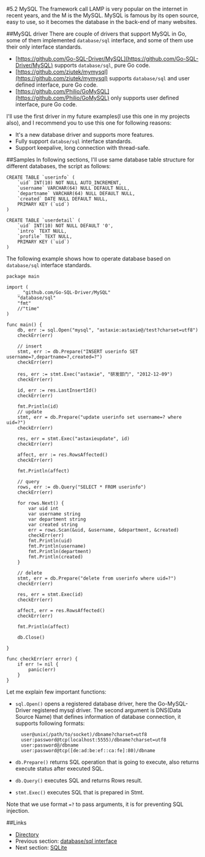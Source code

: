 #5.2 MySQL
The framework call LAMP is very popular on the internet in recent years, and the M is the MySQL. MySQL is famous by its open source, easy to use, so it becomes the database in the back-end of many websites.

##MySQL driver
There are couple of drivers that support MySQL in Go, some of them implemented `database/sql` interface, and some of them use their only interface standards.

- [https://github.com/Go-SQL-Driver/MySQL](https://github.com/Go-SQL-Driver/MySQL) supports `database/sql`, pure Go code.
- [https://github.com/ziutek/mymysql](https://github.com/ziutek/mymysql) supports `database/sql` and user defined interface, pure Go code.
- [https://github.com/Philio/GoMySQL](https://github.com/Philio/GoMySQL) only supports user defined interface, pure Go code.

I'll use the first driver in my future examples(I use this one in my projects also), and I recommend you to use this one for following reasons:

- It's a new database driver and supports more features.
- Fully support `databse/sql` interface standards.
- Support keepalive, long connection with thread-safe.

##Samples
In following sections, I'll use same database table structure for different databases, the script as follows:

	CREATE TABLE `userinfo` (
	    `uid` INT(10) NOT NULL AUTO_INCREMENT,
	    `username` VARCHAR(64) NULL DEFAULT NULL,
	    `departname` VARCHAR(64) NULL DEFAULT NULL,
	    `created` DATE NULL DEFAULT NULL,
	    PRIMARY KEY (`uid`)
	)
	
	CREATE TABLE `userdetail` (
	    `uid` INT(10) NOT NULL DEFAULT '0',
	    `intro` TEXT NULL,
	    `profile` TEXT NULL,
	    PRIMARY KEY (`uid`)
	)

The following example shows how to operate database based on `database/sql` interface standards.

	package main
	
	import (
	    _ "github.com/Go-SQL-Driver/MySQL"
	    "database/sql"
	    "fmt"
	    //"time"
	)
	
	func main() {
	    db, err := sql.Open("mysql", "astaxie:astaxie@/test?charset=utf8")
	    checkErr(err)
	
	    // insert
	    stmt, err := db.Prepare("INSERT userinfo SET username=?,departname=?,created=?")
	    checkErr(err)
	
	    res, err := stmt.Exec("astaxie", "研发部门", "2012-12-09")
	    checkErr(err)
	
	    id, err := res.LastInsertId()
	    checkErr(err)
	
	    fmt.Println(id)
	    // update
	    stmt, err = db.Prepare("update userinfo set username=? where uid=?")
	    checkErr(err)
	
	    res, err = stmt.Exec("astaxieupdate", id)
	    checkErr(err)
	
	    affect, err := res.RowsAffected()
	    checkErr(err)
	
	    fmt.Println(affect)
	
	    // query
	    rows, err := db.Query("SELECT * FROM userinfo")
	    checkErr(err)
	
	    for rows.Next() {
	        var uid int
	        var username string
	        var department string
	        var created string
	        err = rows.Scan(&uid, &username, &department, &created)
	        checkErr(err)
	        fmt.Println(uid)
	        fmt.Println(username)
	        fmt.Println(department)
	        fmt.Println(created)
	    }
	
	    // delete
	    stmt, err = db.Prepare("delete from userinfo where uid=?")
	    checkErr(err)
	
	    res, err = stmt.Exec(id)
	    checkErr(err)
	
	    affect, err = res.RowsAffected()
	    checkErr(err)
	
	    fmt.Println(affect)
	
	    db.Close()
	
	}
	
	func checkErr(err error) {
	    if err != nil {
	        panic(err)
	    }
	}

Let me explain few important functions:

- `sql.Open()` opens a registered database driver, here the Go-MySQL-Driver registered mysql driver. The second argument is DNS(Data Source Name) that defines information of database connection, it supports following formats:

		user@unix(/path/to/socket)/dbname?charset=utf8
		user:password@tcp(localhost:5555)/dbname?charset=utf8
		user:password@/dbname
		user:password@tcp([de:ad:be:ef::ca:fe]:80)/dbname
- `db.Prepare()` returns SQL operation that is going  to execute, also returns execute status after executed SQL.
- `db.Query()` executes SQL and returns Rows result.
- `stmt.Exec()` executes SQL that is prepared in Stmt.

Note that we use format `=?` to pass arguments, it is for preventing SQL injection.

##Links
- [Directory](preface.md)
- Previous section: [database/sql interface](05.1.md)
- Next section: [SQLite](05.3.md)